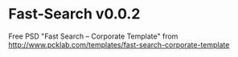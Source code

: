 # Fast-Search v0.0.2

Free PSD "Fast Search – Corporate Template" from http://www.pcklab.com/templates/fast-search-corporate-template
